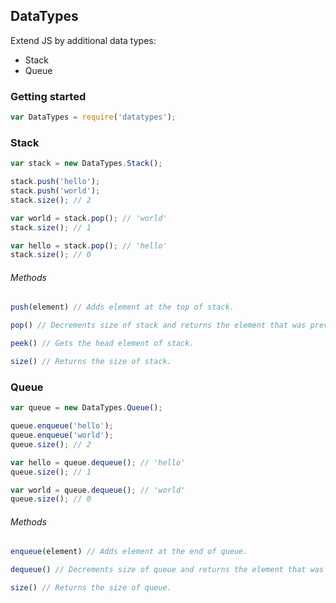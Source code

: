 ## DataTypes

Extend JS by additional data types:

* Stack
* Queue

### Getting started

```javascript
var DataTypes = require('datatypes');
```

### Stack

```javascript
var stack = new DataTypes.Stack();

stack.push('hello');
stack.push('world');
stack.size(); // 2

var world = stack.pop(); // 'world'
stack.size(); // 1

var hello = stack.pop(); // 'hello'
stack.size(); // 0
```

###### Methods

```javascript
push(element) // Adds element at the top of stack.
```
```javascript
pop() // Decrements size of stack and returns the element that was previously the top one.
```
```javascript
peek() // Gets the head element of stack.
```
```javascript
size() // Returns the size of stack.
```

### Queue

```javascript
var queue = new DataTypes.Queue();

queue.enqueue('hello');
queue.enqueue('world');
queue.size(); // 2

var hello = queue.dequeue(); // 'hello'
queue.size(); // 1

var world = queue.dequeue(); // 'world'
queue.size(); // 0
```

###### Methods

```javascript
enqueue(element) // Adds element at the end of queue.
```
```javascript
dequeue() // Decrements size of queue and returns the element that was at the start of queue.
```
```javascript
size() // Returns the size of queue.
```
